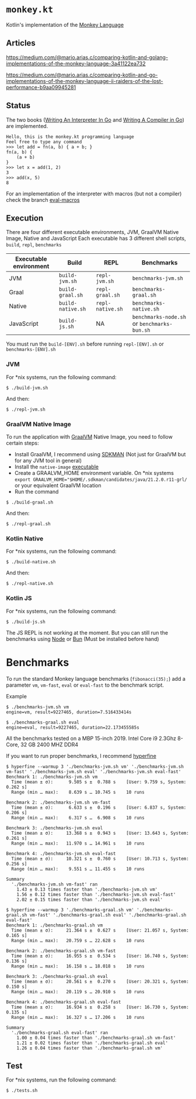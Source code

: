 # `monkey.kt`

Kotlin's implementation of the [Monkey Language](https://monkeylang.org/)

## Articles

https://medium.com/@mario.arias.c/comparing-kotlin-and-golang-implementations-of-the-monkey-language-3a41122ea732

https://medium.com/@mario.arias.c/comparing-kotlin-and-go-implementations-of-the-monkey-language-ii-raiders-of-the-lost-performance-b9aa09945281

## Status

The two books ([Writing An Interpreter In Go](https://interpreterbook.com/)
and [Writing A Compiler in Go](https://compilerbook.com/)) are implemented.

```text
Hello, this is the monkey.kt programming language
Feel free to type any command
>>> let add = fn(a, b) { a + b; }
fn(a, b) {
    (a + b)
}
>>> let x = add(1, 2)
3
>>> add(x, 5)
8
```

For an implementation of the interpreter with macros (but not a compiler) check the
branch [eval-macros](https://github.com/MarioAriasC/monkey.kt/tree/eval-macros)

## Execution

There are four different executable environments, JVM, GraalVM Native Image, Native and JavaScript Each executable has 3 different
shell scripts, `build`, `repl`, `benchmarks`

| Executable environment | Build             | REPL             | Benchmarks                                  |
|------------------------|-------------------|------------------|---------------------------------------------|
| JVM                    | `build-jvm.sh`    | `repl-jvm.sh`    | `benchmarks-jvm.sh`                         |
| Graal                  | `build-graal.sh`  | `repl-graal.sh`  | `benchmarks-graal.sh`                       |
| Native                 | `build-native.sh` | `repl-native.sh` | `benchmarks-native.sh`                      |
| JavaScript             | `build-js.sh`     | NA               | `benchmarks-node.sh` or `benchmarks-bun.sh` |

You must run the `build-[ENV].sh` before running `repl-[ENV].sh` or `benchmarks-[ENV].sh`

### JVM

For *nix systems, run the following command:

```shell
$ ./build-jvm.sh
```

And then:

```shell
$ ./repl-jvm.sh
```

### GraalVM Native Image

To run the application with [GraalVM](https://www.graalvm.org/) Native Image, you need to follow certain steps:

- Install GraalVM, I recommend using [SDKMAN](https://sdkman.io/) (Not just for GraalVM but for any JVM tool in general)
- Install the `native-image` [executable](https://www.graalvm.org/reference-manual/native-image/#install-native-image)
- Create a GRAALVM_HOME environment variable. On *nix
  systems `export GRAALVM_HOME="$HOME/.sdkman/candidates/java/21.2.0.r11-grl/` or your equivalent GraalVM location
- Run the command

```shell
$ ./build-graal.sh
```

And then:

```shell
$ ./repl-graal.sh
```
                 
### Kotlin Native

For *nix systems, run the following command:

```shell
$ ./build-native.sh
```

And then:

```shell
$ ./repl-native.sh
```

### Kotlin JS

For *nix systems, run the following command:

```shell
$ ./build-js.sh
```

The JS REPL is not working at the moment. But you can still run the benchmarks using [Node](https://nodejs.org/en/) or [Bun](https://bun.sh/) (Must be installed before hand)

# Benchmarks

To run the standard Monkey language benchmarks (`fibonacci(35);`) add a parameter `vm`, `vm-fast`, `eval` or `eval-fast`
to the benchmark script.

Example

```shell
$ ./benchmarks-jvm.sh vm
engine=vm, result=9227465, duration=7.516433414s
```

```shell
$ ./benchmarks-graal.sh eval  
engine=eval, result=9227465, duration=22.173455585s
```
 
All the benchmarks tested on a MBP 15-inch 2019. Intel Core i9 2.3Ghz 8-Core, 32 GB 2400 MHZ DDR4
 
If you want to run proper benchmarks, I recommend [hyperfine](https://github.com/sharkdp/hyperfine)

```shell
$ hyperfine --warmup 3 './benchmarks-jvm.sh vm' './benchmarks-jvm.sh vm-fast' './benchmarks-jvm.sh eval' './benchmarks-jvm.sh eval-fast'
Benchmark 1: ./benchmarks-jvm.sh vm
  Time (mean ± σ):      9.505 s ±  0.788 s    [User: 9.759 s, System: 0.262 s]
  Range (min … max):    8.639 s … 10.745 s    10 runs

Benchmark 2: ./benchmarks-jvm.sh vm-fast
  Time (mean ± σ):      6.633 s ±  0.196 s    [User: 6.837 s, System: 0.206 s]
  Range (min … max):    6.317 s …  6.908 s    10 runs

Benchmark 3: ./benchmarks-jvm.sh eval
  Time (mean ± σ):     13.368 s ±  0.943 s    [User: 13.643 s, System: 0.261 s]
  Range (min … max):   11.970 s … 14.961 s    10 runs

Benchmark 4: ./benchmarks-jvm.sh eval-fast
  Time (mean ± σ):     10.321 s ±  0.760 s    [User: 10.713 s, System: 0.256 s]
  Range (min … max):    9.551 s … 11.455 s    10 runs

Summary
  './benchmarks-jvm.sh vm-fast' ran
    1.43 ± 0.13 times faster than './benchmarks-jvm.sh vm'
    1.56 ± 0.12 times faster than './benchmarks-jvm.sh eval-fast'
    2.02 ± 0.15 times faster than './benchmarks-jvm.sh eval'
```
```shell
$ hyperfine --warmup 3 './benchmarks-graal.sh vm' './benchmarks-graal.sh vm-fast' './benchmarks-graal.sh eval' './benchmarks-graal.sh eval-fast'
Benchmark 1: ./benchmarks-graal.sh vm
  Time (mean ± σ):     21.364 s ±  0.627 s    [User: 21.057 s, System: 0.165 s]
  Range (min … max):   20.759 s … 22.628 s    10 runs

Benchmark 2: ./benchmarks-graal.sh vm-fast
  Time (mean ± σ):     16.955 s ±  0.534 s    [User: 16.740 s, System: 0.136 s]
  Range (min … max):   16.158 s … 18.018 s    10 runs

Benchmark 3: ./benchmarks-graal.sh eval
  Time (mean ± σ):     20.561 s ±  0.270 s    [User: 20.321 s, System: 0.150 s]
  Range (min … max):   20.119 s … 20.910 s    10 runs

Benchmark 4: ./benchmarks-graal.sh eval-fast
  Time (mean ± σ):     16.934 s ±  0.258 s    [User: 16.730 s, System: 0.135 s]
  Range (min … max):   16.327 s … 17.206 s    10 runs

Summary
  './benchmarks-graal.sh eval-fast' ran
    1.00 ± 0.04 times faster than './benchmarks-graal.sh vm-fast'
    1.21 ± 0.02 times faster than './benchmarks-graal.sh eval'
    1.26 ± 0.04 times faster than './benchmarks-graal.sh vm'
```

## Test

For *nix systems, run the following command:

```shell
$ ./tests.sh
```
